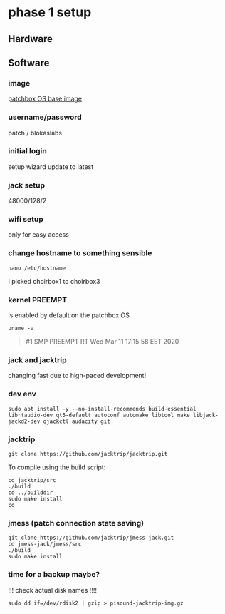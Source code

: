 
# phase 1 setup

## Hardware
## Software

 
### image

[patchbox OS base image](https://blokas.io/patchbox-os/)
 
### username/password
patch / blokaslabs
 
### initial login
setup wizard
update to latest
 
### jack setup
48000/128/2
 
### wifi setup
only for easy access
 
### change hostname to something sensible
```
nano /etc/hostname
```

I picked choirbox1 to choirbox3

### kernel PREEMPT
is enabled by default on the patchbox OS

```
uname -v
```

> \#1 SMP PREEMPT RT Wed Mar 11 17:15:58 EET 2020 
 
### jack and jacktrip
changing fast due to high-paced development!

### dev env
```
sudo apt install -y --no-install-recommends build-essential librtaudio-dev qt5-default autoconf automake libtool make libjack-jackd2-dev qjackctl audacity git
```


### jacktrip

```
git clone https://github.com/jacktrip/jacktrip.git
```

To compile using the build script:

```
cd jacktrip/src
./build
cd ../builddir
sudo make install
cd
```

### jmess (patch connection state saving)

```
git clone https://github.com/jacktrip/jmess-jack.git
cd jmess-jack/jmess/src
./build
sudo make install
```

### time for a backup maybe?

!!! check actual disk names !!!!

```
sudo dd if=/dev/rdisk2 | gzip > pisound-jacktrip-img.gz
```

 

 
 
 

